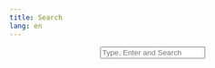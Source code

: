 ```yaml
---
title: Search
lang: en
---
```

<form id="search-form" style="text-align:center;"><i class="fa fa-search tipue_search_icon"></i><input type="text" name="q" id="tipue_search_input" autocomplete="off" required placeholder="Type, Enter and Search" /></form>
<div id="tipue_search_content"></div>